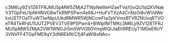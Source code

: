 c3M6Ly9ZV1Z6TFRJMU5pMW5ZMjA2TWpNellteHZaeTVqYjIxQU1qQXVNakV3TGpFeU1pNHlNVG8wTkRNPSPwn4e68J+HuFVTXzA4CnNzOi8vWVdWekxUSTFOaTFuWTIwNlpUUkdRMWR5WjNCcmFta3pVVmxBTVRZNUxqRTVOeTR4TkRFdU1UUTZPVEV3TVE9PSPwn4+BWlpfMTMKc3M6Ly9ZV1Z6TFRJMU5pMW5ZMjA2VW1WNGJrSm5WVGRGVmpWQlJIaEhRREUyT1M0eE9UY3VNVFF4TGpFME9qY3dNREk9I/Cfj4FaWl8xNAo=